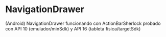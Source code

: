 NavigationDrawer
================

(Android) NavigationDrawer funcionando con ActionBarSherlock probado con API 10 (emulador/minSdk) y API 16 (tableta fisica/targetSdk)
